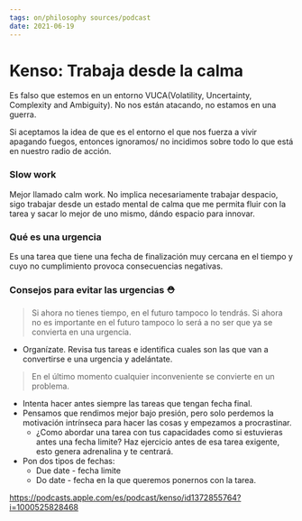 ```yaml
---
tags: on/philosophy sources/podcast
date: 2021-06-19
---
```

# Kenso: Trabaja desde la calma

Es falso que estemos en un entorno VUCA(Volatility, Uncertainty, Complexity and Ambiguity). No nos están atacando, no estamos en una guerra.

Si aceptamos la idea de que es el entorno el que nos fuerza a vivir apagando fuegos, entonces ignoramos/ no incidimos sobre todo lo que está en nuestro radio de acción.

### Slow work
Mejor llamado calm work. No implica necesariamente trabajar despacio, sigo trabajar desde un estado mental de calma que me permita fluir con la tarea y sacar lo mejor de uno mismo, dándo espacio para innovar.

### Qué es una urgencia
Es una tarea que tiene una fecha de finalización muy cercana en el tiempo y cuyo no cumplimiento provoca consecuencias negativas.

### Consejos para evitar las urgencias ⛑ 
> Si ahora no tienes tiempo, en el futuro tampoco lo tendrás. Si ahora no es importante en el futuro tampoco lo será a no ser que ya se convierta en una urgencia.
- Organízate. Revisa tus tareas e identifica cuales son las que van a convertirse e una urgencia y adelántate.
> En el último momento cualquier inconveniente se convierte en un problema.
- Intenta hacer antes siempre las tareas que tengan fecha final.
- Pensamos que rendimos mejor bajo presión, pero solo perdemos la motivación intrínseca para hacer las cosas y empezamos a procrastinar.
	- ¿Como abordar una tarea con tus capacidades como si estuvieras antes una fecha limite? Haz ejercicio antes de esa tarea exigente, esto genera adrenalina y te centrará.
- Pon dos tipos de fechas:
	- Due date - fecha limite
	- Do date - fecha en la que queremos ponernos con la tarea.


https://podcasts.apple.com/es/podcast/kenso/id1372855764?i=1000525828468

